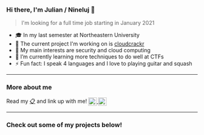 ### Hi there, I'm Julian / Nineluj 👋
> I'm looking for a full time job starting in January 2021

- 🎓 In my last semester at Northeastern University
- 🔭 The current project I'm working on is [cloudcrackr][cloudcrackr]
- 🏴 My main interests are security and cloud computing
- 🌱 I’m currently learning more techniques to do well at CTFs
- ⚡ Fun fact: I speak 4 languages and I love to playing guitar and squash

---

### More about me

Read my [📋](files/resume.pdf) and link up with me!
<a href="https://linkedin.com/in/julianhirn">
<img alt="Nineluj | LinkedIn" style="vertical-align:top;" width="22px" src="https://cdn.jsdelivr.net/npm/simple-icons@v3/icons/linkedin.svg" />
</a>
<a href="mailto:julian.hirn@protonmail.com">
<img alt="Nineluj | Email" style="vertical-align:top;" width="22px" src="https://cdn.jsdelivr.net/npm/simple-icons@v3/icons/protonmail.svg" />
</a>

---

### Check out some of my projects below!

[cloudcrackr]: https://github.com/nineluj/cloudcrackr
